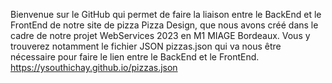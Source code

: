 Bienvenue sur le GitHub qui permet de faire la liaison entre le BackEnd et le FrontEnd de notre site de pizza Pizza Design, que nous avons créé dans le cadre de notre projet WebServices 2023 en M1 MIAGE Bordeaux. Vous y trouverez notamment le fichier JSON pizzas.json qui va nous être nécessaire pour faire le lien entre le BackEnd et le FrontEnd.
https://ysouthichay.github.io/pizzas.json
